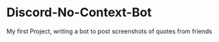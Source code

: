 # Discord-No-Context-Bot
My first Project, writing a bot to post screenshots of quotes from friends
